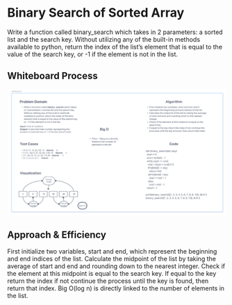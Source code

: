 # Binary Search of Sorted Array
<!-- Description of the challenge -->
Write a function called binary_search which takes in 2 parameters: a sorted list and the search key. Without utilizing any of the built-in methods available to python, return the index of the list’s element that is equal to the value of the search key, or -1 if the element is not in the list.
## Whiteboard Process
<!-- Embedded whiteboard image -->
![Whiteboard](array_binary_search.png)
## Approach & Efficiency
<!-- What approach did you take? Discuss Why. What is the Big O space/time for this approach? -->
First initialize two variables, start and end, which represent the beginning and end indices of the list. Calculate the midpoint of the list by taking the average of start and end and rounding down to the nearest integer.
Check if the element at this midpoint is equal to the search key. If equal to the key return the index if not continue the process until the key is found, then return that index. Big O(log n) is directly linked to the number of elements in the list.
